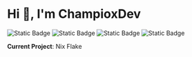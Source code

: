 # Hi 👋, I'm ChampioxDev

![Static Badge](https://img.shields.io/badge/Python-Python?style=for-the-badge&logo=python&logoColor=%23FFFFFF&labelColor=blue&color=%23202020) ![Static Badge](https://img.shields.io/badge/HTML-HTML?style=for-the-badge&logo=html5&logoColor=%23FFFFFF&labelColor=%23E34F26&color=%23202020) ![Static Badge](https://img.shields.io/badge/JavaScript-JavaScript?style=for-the-badge&logo=javascript&logoColor=%23FFFFFF&labelColor=%23F7DF1E&color=%23202020) ![Static Badge](https://img.shields.io/badge/Java-Java?style=for-the-badge&logo=openjdk&logoColor=%23ffffff&labelColor=%23000000&color=%23202020)


**Current Project**: Nix Flake
